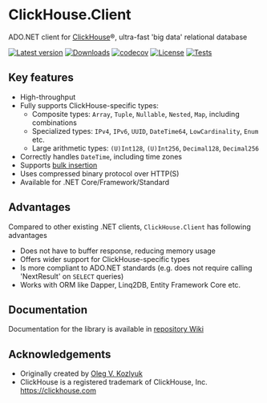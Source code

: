 # ClickHouse.Client

ADO.NET client for [ClickHouse](https://github.com/ClickHouse/ClickHouse)®, ultra-fast 'big data' relational database

[![Latest version](https://img.shields.io/nuget/v/ClickHouse.Client)](https://www.nuget.org/packages/ClickHouse.Client/)
[![Downloads](https://img.shields.io/nuget/dt/ClickHouse.Client)](https://www.nuget.org/packages/ClickHouse.Client/)
[![codecov](https://codecov.io/gh/DarkWanderer/ClickHouse.Client/branch/main/graph/badge.svg?token=MRkagqhnRh)](https://codecov.io/gh/DarkWanderer/ClickHouse.Client)
[![License](https://img.shields.io/github/license/DarkWanderer/ClickHouse.Client)](https://github.com/DarkWanderer/ClickHouse.Client/blob/main/LICENSE)
[![Tests](https://github.com/DarkWanderer/ClickHouse.Client/actions/workflows/tests.yml/badge.svg)](https://github.com/DarkWanderer/ClickHouse.Client/actions/workflows/tests.yml)

## Key features

* High-throughput
* Fully supports ClickHouse-specific types:
  * Composite types: `Array`, `Tuple`, `Nullable`, `Nested`, `Map`, including combinations
  * Specialized types: `IPv4`, `IPv6`, `UUID`, `DateTime64`, `LowCardinality`, `Enum` etc.
  * Large arithmetic types: `(U)Int128`, `(U)Int256`, `Decimal128`, `Decimal256`
* Correctly handles `DateTime`, including time zones
* Supports [bulk insertion](https://github.com/DarkWanderer/ClickHouse.Client/wiki/Bulk-insertion)
* Uses compressed binary protocol over HTTP(S)
* Available for .NET Core/Framework/Standard

## Advantages

Compared to other existing .NET clients, `ClickHouse.Client` has following advantages 
* Does not have to buffer response, reducing memory usage
* Offers wider support for ClickHouse-specific types
* Is more compliant to ADO.NET standards (e.g. does not require calling 'NextResult' on `SELECT` queries)
* Works with ORM like Dapper, Linq2DB, Entity Framework Core etc.

## Documentation

Documentation for the library is available in [repository Wiki](https://github.com/DarkWanderer/ClickHouse.Client/wiki)

## Acknowledgements

* Originally created by [Oleg V. Kozlyuk](https://github.com/DarkWanderer)
* ClickHouse is a registered trademark of ClickHouse, Inc. https://clickhouse.com

